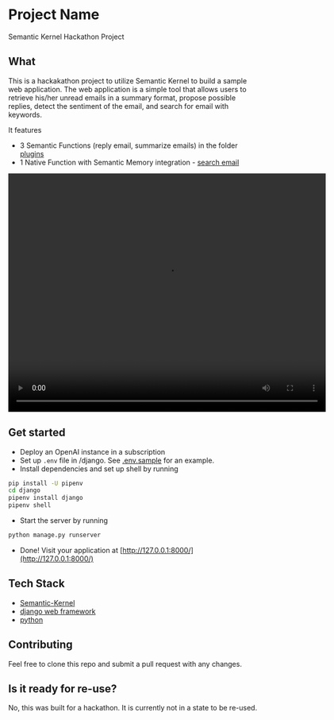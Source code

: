 # Project Name

Semantic Kernel Hackathon Project

## What

This is a hackakathon project to utilize Semantic Kernel to build a sample web application. The web application is a simple tool that allows users to retrieve his/her unread emails in a summary format, propose possible replies, detect the sentiment of the email, and search for email with keywords.

It features
- 3 Semantic Functions (reply email, summarize emails) in the folder [plugins](./semantic_kernel/plugins/)
- 1 Native Function with Semantic Memory integration - [search email](./semantic_kernel/search_emails.py#55)

<video width="640" height="480" controls>
  <source src="assets/demo.mp4" type="video/mp4">
  Your browser does not support the video tag.
</video>

## Get started

- Deploy an OpenAI instance in a subscription
- Set up `.env` file in /django. See [.env.sample](./django/.env.sample) for an example.
- Install dependencies and set up shell by running 

```bash
pip install -U pipenv
cd django
pipenv install django
pipenv shell
```

- Start the server by running

```bash
python manage.py runserver 
```

- Done! Visit your application at [http://127.0.0.1:8000/](http://127.0.0.1:8000/)


## Tech Stack

- [Semantic-Kernel](https://github.com/microsoft/semantic-kernel)
- [django web framework](https://www.djangoproject.com/)
- [python](https://www.python.org/)

## Contributing

Feel free to clone this repo and submit a pull request with any changes.

## Is it ready for re-use?

No, this was built for a hackathon. It is currently not in a state to be re-used.